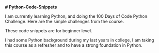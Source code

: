 <b># Python-Code-Snippets</b>

I am currently learning Python, and doing the 100 Days of Code Python Challenge.
Here are the simple challenges from the course.

These code snippets are for beginner level. 

I had some Python background during my last years in college, I am taking this course as a refresher and to have a strong foundation in Python.
